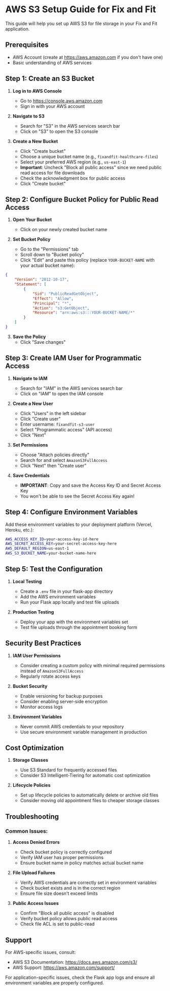 # AWS S3 Setup Guide for Fix and Fit

This guide will help you set up AWS S3 for file storage in your Fix and Fit application.

## Prerequisites

- AWS Account (create at https://aws.amazon.com if you don't have one)
- Basic understanding of AWS services

## Step 1: Create an S3 Bucket

1. **Log in to AWS Console**
   - Go to https://console.aws.amazon.com
   - Sign in with your AWS account

2. **Navigate to S3**
   - Search for "S3" in the AWS services search bar
   - Click on "S3" to open the S3 console

3. **Create a New Bucket**
   - Click "Create bucket"
   - Choose a unique bucket name (e.g., `fixandfit-healthcare-files`)
   - Select your preferred AWS region (e.g., `us-east-1`)
   - **Important**: Uncheck "Block all public access" since we need public read access for file downloads
   - Check the acknowledgment box for public access
   - Click "Create bucket"

## Step 2: Configure Bucket Policy for Public Read Access

1. **Open Your Bucket**
   - Click on your newly created bucket name

2. **Set Bucket Policy**
   - Go to the "Permissions" tab
   - Scroll down to "Bucket policy"
   - Click "Edit" and paste this policy (replace `YOUR-BUCKET-NAME` with your actual bucket name):

```json
{
    "Version": "2012-10-17",
    "Statement": [
        {
            "Sid": "PublicReadGetObject",
            "Effect": "Allow",
            "Principal": "*",
            "Action": "s3:GetObject",
            "Resource": "arn:aws:s3:::YOUR-BUCKET-NAME/*"
        }
    ]
}
```

3. **Save the Policy**
   - Click "Save changes"

## Step 3: Create IAM User for Programmatic Access

1. **Navigate to IAM**
   - Search for "IAM" in the AWS services search bar
   - Click on "IAM" to open the IAM console

2. **Create a New User**
   - Click "Users" in the left sidebar
   - Click "Create user"
   - Enter username: `fixandfit-s3-user`
   - Select "Programmatic access" (API access)
   - Click "Next"

3. **Set Permissions**
   - Choose "Attach policies directly"
   - Search for and select `AmazonS3FullAccess`
   - Click "Next" then "Create user"

4. **Save Credentials**
   - **IMPORTANT**: Copy and save the Access Key ID and Secret Access Key
   - You won't be able to see the Secret Access Key again!

## Step 4: Configure Environment Variables

Add these environment variables to your deployment platform (Vercel, Heroku, etc.):

```bash
AWS_ACCESS_KEY_ID=your-access-key-id-here
AWS_SECRET_ACCESS_KEY=your-secret-access-key-here
AWS_DEFAULT_REGION=us-east-1
AWS_S3_BUCKET_NAME=your-bucket-name-here
```

## Step 5: Test the Configuration

1. **Local Testing**
   - Create a `.env` file in your flask-app directory
   - Add the AWS environment variables
   - Run your Flask app locally and test file uploads

2. **Production Testing**
   - Deploy your app with the environment variables set
   - Test file uploads through the appointment booking form

## Security Best Practices

1. **IAM User Permissions**
   - Consider creating a custom policy with minimal required permissions instead of `AmazonS3FullAccess`
   - Regularly rotate access keys

2. **Bucket Security**
   - Enable versioning for backup purposes
   - Consider enabling server-side encryption
   - Monitor access logs

3. **Environment Variables**
   - Never commit AWS credentials to your repository
   - Use secure environment variable management in production

## Cost Optimization

1. **Storage Classes**
   - Use S3 Standard for frequently accessed files
   - Consider S3 Intelligent-Tiering for automatic cost optimization

2. **Lifecycle Policies**
   - Set up lifecycle policies to automatically delete or archive old files
   - Consider moving old appointment files to cheaper storage classes

## Troubleshooting

### Common Issues:

1. **Access Denied Errors**
   - Check bucket policy is correctly configured
   - Verify IAM user has proper permissions
   - Ensure bucket name in policy matches actual bucket name

2. **File Upload Failures**
   - Verify AWS credentials are correctly set in environment variables
   - Check bucket exists and is in the correct region
   - Ensure file size doesn't exceed limits

3. **Public Access Issues**
   - Confirm "Block all public access" is disabled
   - Verify bucket policy allows public read access
   - Check file ACL is set to public-read

## Support

For AWS-specific issues, consult:
- AWS S3 Documentation: https://docs.aws.amazon.com/s3/
- AWS Support: https://aws.amazon.com/support/

For application-specific issues, check the Flask app logs and ensure all environment variables are properly configured.
